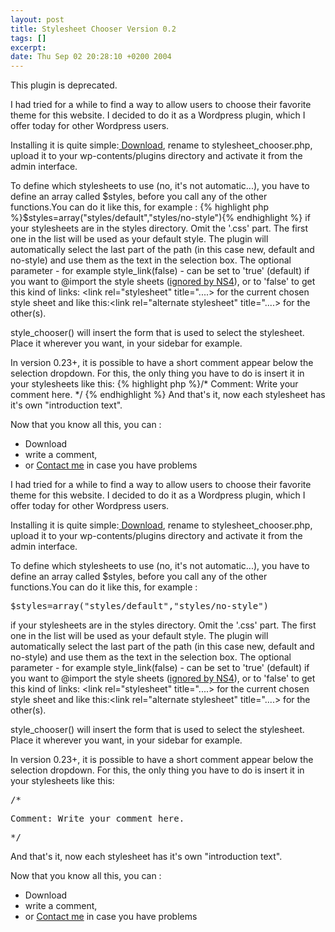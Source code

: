 ```yaml
--- 
layout: post
title: Stylesheet Chooser Version 0.2
tags: []
excerpt:
date: Thu Sep 02 20:28:10 +0200 2004
---
```

This plugin is deprecated. 

I had tried for a while to find a way to allow users to choose their favorite theme for this website. I decided to do it as a Wordpress plugin, which I offer today for other Wordpress users.

Installing it is quite simple:<a href="http://jfoucher.com/stylesheet_chooser.txt"> Download</a>, rename to stylesheet_chooser.php, upload it to your wp-contents/plugins directory and activate it from the admin interface.

To define which stylesheets to use (no, it's not automatic...), you have to define an array called $styles, before you call any of the other functions.You can do it like this, for example :
{% highlight php %}$styles=array("styles/default","styles/no-style"){% endhighlight %}
if your stylesheets are in the styles directory. Omit the '.css' part. The first one in the list will be used as your default style. The plugin will automatically select the last part of the path (in this case new, default and no-style) and use them as the text in the selection box.
The optional parameter - for example style_link(false) - can be set to 'true' (default) if you want to @import the style sheets (<a href="http://www.thesitewizard.com/css/excludecss.shtml">ignored by NS4</a>), or to 'false' to get this kind of links: &lt;link rel="stylesheet" title="....&gt; for the current chosen style sheet and like this:&lt;link rel="alternate stylesheet" title="....&gt; for the other(s).

style_chooser() will insert the form that is used to select the stylesheet. Place it wherever you want, in your sidebar for example.

In version 0.23+, it is possible to have a short comment appear below the selection dropdown. For this, the only thing you have to do is insert it in your stylesheets like this:
{% highlight php %}/*
Comment: Write your comment here.
*/
{% endhighlight %}
And that's it, now each stylesheet has it's own "introduction text".

Now that you know all this, you can :
<ul>
	<li>Download</li>
	<li>write a comment,</li>
	<li>or <a href="http://jfoucher.com/about">Contact me</a> in case you have problems</li>
</ul>I had tried for a while to find a way to allow users to choose their favorite theme for this website. I decided to do it as a Wordpress plugin, which I offer today for other Wordpress users.

Installing it is quite simple:<a href="http://jfoucher.com/stylesheet_chooser.php.txt"> Download</a>, rename to stylesheet_chooser.php, upload it to your wp-contents/plugins directory and activate it from the admin interface.

To define which stylesheets to use (no, it's not automatic...), you have to define an array called $styles, before you call any of the other functions.You can do it like this, for example :
<pre>$styles=array("styles/default","styles/no-style")</pre>
if your stylesheets are in the styles directory. Omit the '.css' part. The first one in the list will be used as your default style. The plugin will automatically select the last part of the path (in this case new, default and no-style) and use them as the text in the selection box.
The optional parameter - for example style_link(false) - can be set to 'true' (default) if you want to @import the style sheets (<a href="http://www.thesitewizard.com/css/excludecss.shtml">ignored by NS4</a>), or to 'false' to get this kind of links: &lt;link rel="stylesheet" title="....&gt; for the current chosen style sheet and like this:&lt;link rel="alternate stylesheet" title="....&gt; for the other(s).

style_chooser() will insert the form that is used to select the stylesheet. Place it wherever you want, in your sidebar for example.

In version 0.23+, it is possible to have a short comment appear below the selection dropdown. For this, the only thing you have to do is insert it in your stylesheets like this:
<pre>/*</pre>
<pre>Comment: Write your comment here.</pre>
<pre>*/</pre>
And that's it, now each stylesheet has it's own "introduction text".

Now that you know all this, you can :
<ul>
	<li>Download</li>
	<li>write a comment,</li>
	<li>or <a href="http://jfoucher.com/about">Contact me</a> in case you have problems</li>
</ul>

